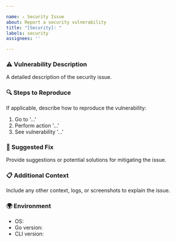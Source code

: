 ```yaml
---

name: ⚠️ Security Issue
about: Report a security vulnerability
title: "[Security]: "
labels: security
assignees: ''

---
```


### ⚠️ Vulnerability Description

A detailed description of the security issue.

### 🔍 Steps to Reproduce

If applicable, describe how to reproduce the vulnerability:

1. Go to '...'
2. Perform action '...'
3. See vulnerability '...'

### 🔐 Suggested Fix

Provide suggestions or potential solutions for mitigating the issue.

### 📋 Additional Context

Include any other context, logs, or screenshots to explain the issue.

### 🌍 Environment

- OS:
- Go version:
- CLI version:

